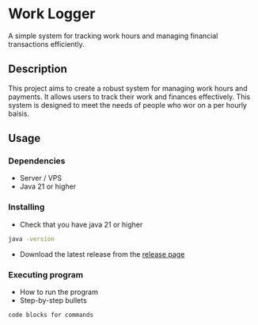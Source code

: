 # Work Logger

A simple system for tracking work hours and managing financial transactions efficiently.

## Description

This project aims to create a robust system for managing work hours and payments.
It allows users to track their work and finances effectively. This system is designed
to meet the needs of people who wor on a per hourly baisis.

## Usage

### Dependencies

* Server / VPS
* Java 21 or higher

### Installing

* Check that you have java 21 or higher
```sh
java -version
```
* Download the latest release from the [release page](https://github.com/andrejfox/work-logger/releases)

### Executing program

* How to run the program
* Step-by-step bullets
```
code blocks for commands
```
